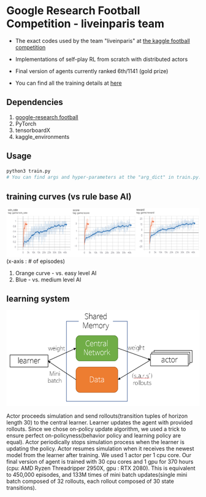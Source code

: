 # Google Research Football Competition - liveinparis team

* The exact codes used by the team "liveinparis" at [the kaggle football competition](https://www.kaggle.com/c/google-football)

* Implementations of self-play RL from scratch with distributed actors 

* Final version of agents currently ranked 6th/1141 (gold prize)

* You can find all the training details at [here](https://www.kaggle.com/c/google-football/discussion/201376)


## Dependencies
1. [google-research football](https://github.com/google-research/football)
2. PyTorch
3. tensorboardX
4. kaggle_environments

## Usage
```bash
python3 train.py 
# You can find args and hyper-parameters at the "arg_dict" in train.py. 
```

## training curves (vs rule base AI)
![](data/images/trained_result.png)
(x-axis : # of episodes)
1. Orange curve - vs. easy level AI
2. Blue - vs. medium level AI 

## learning system
<img src="data/images/system.PNG" height="250"></img>

Actor proceeds simulation and send rollouts(transition tuples of horizon length 30) to the central learner. Learner updates the agent with provided rollouts. Since we chose on-policy update algorithm, we used a trick to ensure perfect on-policyness(behavior policy and learning policy are equal). Actor periodically stops simulation process when the learner is updating the policy. Actor resumes simulation when it receives the newest model from the learner after training.
We used 1 actor per 1 cpu core. Our final version of agent is trained with 30 cpu cores and 1 gpu for 370 hours (cpu: AMD Ryzen Threadripper 2950X, gpu : RTX 2080). This is equivalent to 450,000 episodes, and 133M times of mini batch updates(single mini batch composed of 32 rollouts, each rollout composed of 30 state transitions).


